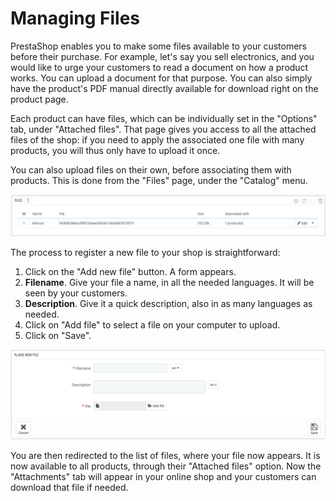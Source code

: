 # Managing Files

PrestaShop enables you to make some files available to your customers before their purchase. For example, let's say you sell electronics, and you would like to urge your customers to read a document on how a product works. You can upload a document for that purpose. You can also simply have the product's PDF manual directly available for download right on the product page.

Each product can have files, which can be individually set in the "Options" tab, under "Attached files". That page gives you access to all the attached files of the shop: if you need to apply the associated one file with many products, you will thus only have to upload it once.

You can also upload files on their own, before associating them with products. This is done from the "Files" page, under the "Catalog" menu.

![](../../../.gitbook/assets/51839283%20%281%29.png)

The process to register a new file to your shop is straightforward:

1. Click on the "Add new file" button. A form appears.
2. **Filename**. Give your file a name, in all the needed languages. It will be seen by your customers.
3. **Description**. Give it a quick description, also in as many languages as needed.
4. Click on "Add file" to select a file on your computer to upload.
5. Click on "Save".  

![](../../../.gitbook/assets/51839284%20%282%29.png)

You are then redirected to the list of files, where your file now appears. It is now available to all products, through their "Attached files" option. Now the "Attachments" tab will appear in your online shop and your customers can download that file if needed.

